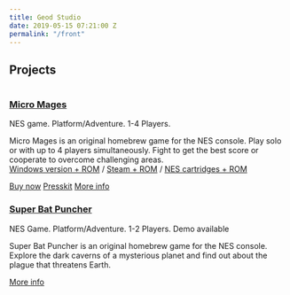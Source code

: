 ```yaml
---
title: Geod Studio
date: 2019-05-15 07:21:00 Z
permalink: "/front"
---
```


<section class="project-list">
		<h2><span>Projects</span></h2> 
		<article class="wiz">
			<img src="/resources/img/micro-mages.png" alt="">
			<div class="project wiz">
				<h3><a href="/micromages/">Micro Mages</a></h3>
				<p class="detail">NES game. Platform/Adventure. 1-4 Players.</p>
				<p class="short"> Micro Mages is an original homebrew game for the NES console. Play solo or with up to 4 players simultaneously. Fight to get the best score or cooperate to overcome challenging areas.<br>
				<a href="https://morphcatgames.itch.io/micromages" target="_blank">Windows version + ROM</a> / <a href="https://store.steampowered.com/app/1065020/Micro_Mages/" target="_blank">Steam + ROM</a> / <a href="https://www.brokestudio.fr/en/shop/micro-mages-2/" target="_blank" alt="Buy Micro Mages cartridge">NES cartridges + ROM</a></p>
				<span class="projectbutton">
				<a class="read" href="/micromages/#buy">Buy now</a>
				<a class="read" href="/micromages/presskit">Presskit</a>
				<a class="read" href="/micromages/">More info</a>
				</span>				<!--<p class="read">no info</p>-->
			</div>
		</article>
		<article class="sbp">
			<a href="/superbatpuncher/">
					<img src="/resources/img/super-bat-puncher.png" alt="">
			</a>
			<div class="project">
				<h3><a href="/superbatpuncher/">Super Bat Puncher</a></h3>
				<p class="detail">NES Game. Platform/Adventure. 1-2 Players. Demo available</p>
				<p class="short">Super Bat Puncher is an original homebrew game for the NES console. Explore the dark caverns of a mysterious planet and find out about the plague that threatens Earth.</p>	
				<span class="projectbutton">
				<a class="read" href="/superbatpuncher/">More info</a>
				</span>
			</div>
		</article>
	</section>